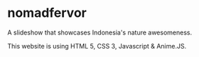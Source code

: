 # nomadfervor
 
A slideshow that showcases Indonesia's nature awesomeness.

This website is using HTML 5, CSS 3, Javascript & Anime.JS.
